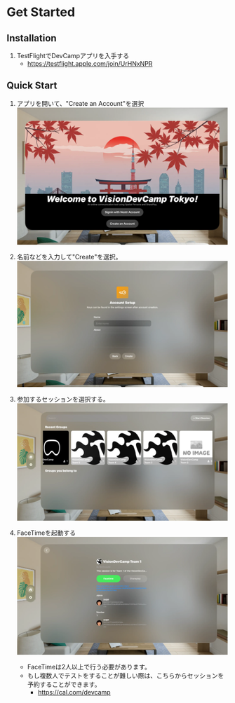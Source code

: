 # Get Started

## Installation
1. TestFlightでDevCampアプリを入手する
    - https://testflight.apple.com/join/UrHNxNPR

## Quick Start
1. アプリを開いて、"Create an Account"を選択
    ![alt text](../image.png)

2. 名前などを入力して"Create"を選択。
    ![alt text](../image-1.png)

3. 参加するセッションを選択する。
    ![alt text](../image-2.png)

4. FaceTimeを起動する
    ![alt text](../image-3.png)
    - FaceTimeは2人以上で行う必要があります。
    - もし複数人でテストをすることが難しい際は、こちらからセッションを予約することができます。
        - https://cal.com/devcamp